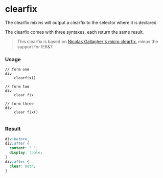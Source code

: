 # clearfix

The clearfix mixins will output a clearfix to the selector where it is declared.

The clearfix comes with three syntaxes, each return the same result.

> This clearfix is based on [Nicolas Gallagher's micro clearfix](http://nicolasgallagher.com/micro-clearfix-hack/), minus the support for IE6&7.

### Usage

```stylus
// form one
div
    clearfix()
    
// form two
div
    clear fix
    
// form three
div
    clear fix()
    
```

### Result

```css
div:before,
div:after {
  content: " ";
  display: table;
}
div:after {
  clear: both;
}
```
